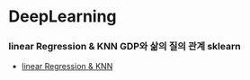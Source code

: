 # DeepLearning
### linear Regression & KNN GDP와 삶의 질의 관계 sklearn
- [linear Regression & KNN](https://github.com/pwr4779/DeepLearning/blob/master/linear%20Regression%20%26%20KNN%20GDP%20model.ipynb)
